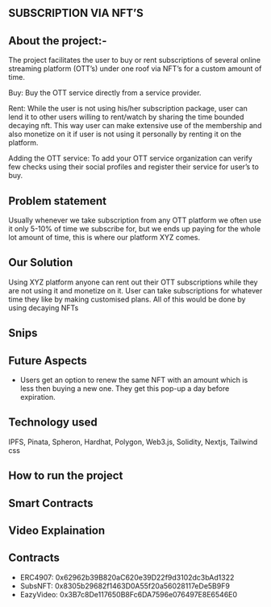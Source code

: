 ## SUBSCRIPTION VIA NFT’S

## About the project:-

The project facilitates the user to buy or rent subscriptions of several online streaming platform (OTT’s) under one roof via NFT’s for a custom amount of time.

Buy: Buy the OTT service directly from a service provider.

Rent: While the user is not using his/her subscription package, user can lend it to other users willing to rent/watch by sharing the time bounded decaying nft. This way user can make extensive use of the membership and also monetize on it if user is not using it personally by renting it on the platform.

Adding the OTT service: To add your OTT service organization can verify few checks using their social profiles and register their service for user’s to buy.

## Problem statement

Usually whenever we take subscription from any OTT platform we often use it only 5-10% of time we subscribe for, but we ends up paying for the whole lot amount of time, this is where our platform XYZ comes.

## Our Solution

Using XYZ platform anyone can rent out their OTT subscriptions while they are not using it and monetize on it. User can take subscriptions for whatever time they like by making customised plans. All of this would be done by using decaying NFTs

## Snips

## Future Aspects

- Users get an option to renew the same NFT with an amount which is less then buying a new one. They get this pop-up a day before expiration.

## Technology used

IPFS, Pinata, Spheron, Hardhat, Polygon, Web3.js, Solidity, Nextjs, Tailwind css

## How to run the project

## Smart Contracts

## Video Explaination

## Contracts

- ERC4907: 0x62962b39B820aC620e39D22f9d3102dc3bAd1322
- SubsNFT: 0x8305b29682f1463D0A55f20a56028117eDe5B9F9
- EazyVideo: 0x3B7c8De117650B8Fc6DA7596e076497E8E6546E0
